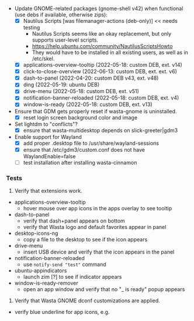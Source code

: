 - Update GNOME-related packages (gnome-shell v42) when functional (use debs if available, otherwise zips):
  - [x] Nautilus Scripts [was filemanager-actions (deb-only)] << needs testing
    - Nautilus Scripts seems like an okay replacement, but only supports user-level scripts.
    - https://help.ubuntu.com/community/NautilusScriptsHowto
    - They would have to be installed in all existing users, as well as in /etc/skel.
  - [x] applications-overview-tooltip (2022-05-18: custom DEB, ext. v14)
  - [x] click-to-close-overview (2022-06-13: custom DEB, ext. ext. v6)
  - [x] dash-to-panel (2022-04-20: custom DEB v43, ext. v48)
  - [x] ding (2022-05-19: ubuntu DEB)
  - [x] drive-menu (2022-05-18: custom DEB, ext. v51)
  - [x] notification-banner-reloaded (2022-05-18: custom DEB, ext. v4)
  - [x] window-is-ready (2022-05-18: custom DEB, ext. v13)
- Ensure that GDM gets properly reset if wasta-gnome is uninstalled.
  - [x] reset login screen background color and image
- Set lightdm to "conflicts"?
  - [x] ensure that wasta-multidesktop depends on slick-greeter|gdm3
- Enable support for Wayland
  - [x] add proper .desktop file to /usr/share/wayland-sessions
  - [x] ensure that /etc/gdm3/custom.conf does not have WaylandEnable=false
  - [ ] test installation after installing wasta-cinnamon

### Tests
1. Verify that extensions work.
  - applications-overview-tooltip
    - hover mouse over app icons in the apps overlay to see tooltip
  - dash-to-panel
    - verify that dash+panel appears on bottom
    - verify that Wasta logo and default favorites appear in panel
  - desktop-icons-ng
    - copy a file to the desktop to see if the icon appears
  - drive-menu
    - insert USB device and verify that the icon appears in the panel
  - notification-banner-reloaded
    - use ```notify-send "test"``` command
  - ubuntu-appindicators
    - launch zim [?] to see if indicator appears
  - window-is-ready-remover
    - open an app window and verify that no "_ is ready" popup appears
1. Verify that Wasta GNOME dconf customizations are applied.
  - verify blue underline for app icons, e.g.

